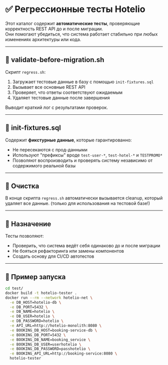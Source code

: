 # ✅ Регрессионные тесты Hotelio

Этот каталог содержит **автоматические тесты**, проверяющие корректность REST API до и после миграции.  
Они помогают убедиться, что система работает стабильно при любых изменениях архитектуры или кода.

---

## 🧪 validate-before-migration.sh

Скрипт `regress.sh`:

1. Загружает тестовые данные в базу с помощью `init-fixtures.sql`
2. Вызывает все основные REST API
3. Проверяет, что ответы соответствуют ожидаемым
4. Удаляет тестовые данные после завершения

Выводит краткий лог с результатами проверок.

---

## 🧱 init-fixtures.sql

Содержит **фикстурные данные**, которые гарантированно:

- Не пересекаются с прод-данными
- Используют "префиксы" вроде `test-user-*`, `test-hotel-*` и `TESTPROMO*`
- Позволяют воспроизводить и проверять систему независимо от содержимого реальной базы

---

## 🧹 Очистка

В конце скрипта `regress.sh` автоматически вызывается cleanup, который удаляет все данные. (только для использования на тестовой базе!)

---

## 📌 Назначение

Тесты позволяют:

- Проверить, что система ведёт себя одинаково до и после миграции
- Не бояться рефакторинга или замены компонентов
- Создать основу для CI/CD автотестов

---

## 🧪 Пример запуска

```bash
cd test/
docker build -t hotelio-tester .
docker run --rm --network hotelio-net \
  -e DB_HOST=hotelio-db \
  -e DB_PORT=5432 \
  -e DB_NAME=hotelio \
  -e DB_USER=hotelio \
  -e DB_PASSWORD=hotelio \
  -e API_URL=http://hotelio-monolith:8080 \
  -e BOOKING_DB_HOST=booking-service-db \
  -e BOOKING_DB_PORT=5432 \
  -e BOOKING_DB_NAME=booking_service \
  -e BOOKING_DB_USER=userhotelio \
  -e BOOKING_DB_PASSWORD=passhotelio \
  -e BOOKING_API_URL=http://booking-service:8080 \
  hotelio-tester
```

